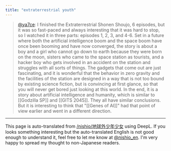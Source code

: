 ```yaml
---
title: "extraterrestrial youth"
---
```


> [@ya7ce](https://twitter.com/ya7ce/status/1565903169418174464): I finished the Extraterrestrial Shonen Shoujo, 6 episodes, but it was so fast-paced and always interesting that it was hard to stop, so I watched it in three parts: episodes 1, 2, 3, and 4-6.
> Set in a future where both the artificial intelligence boom and the space boom have once been booming and have now converged, the story is about a boy and a girl who cannot go down to earth because they were born on the moon, sisters who came to the space station as tourists, and a hacker boy who gets involved in an accident on the station and struggles with all sorts of things.
> The gadgets that come out are just fascinating, and it is wonderful that the behavior in zero gravity and the facilities of the station are designed in a way that is not too bound by existing science fiction, but is convincing at first glance, so that you will never get bored just looking at this world.
> In the end, it is a story about artificial intelligence and humanity, which is similar to [[Godzilla SP]] and [[GITS 2045]]. They all have similar conclusions. But it is interesting to think that "[[Genes of AI]]" had that point of view earlier and went in a different direction.

---
This page is auto-translated from [/nishio/地球外少年少女](https://scrapbox.io/nishio/地球外少年少女) using DeepL. If you looks something interesting but the auto-translated English is not good enough to understand it, feel free to let me know at [@nishio_en](https://twitter.com/nishio_en). I'm very happy to spread my thought to non-Japanese readers.